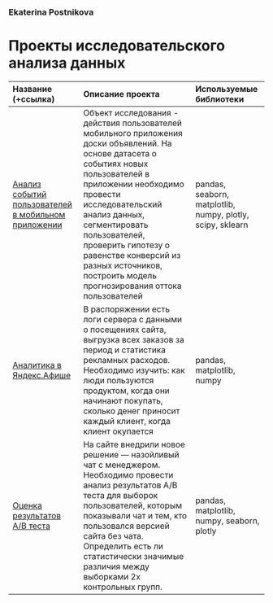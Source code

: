 ### Ekaterina Postnikova
# Проекты исследовательского анализа данных

| Название (+ссылка)  | Описание проекта| Используемые библиотеки|
| :--------------------|:--------------------|:--------------------|
| [Анализ событий пользователей в мобильном приложении](https://nbviewer.jupyter.org/github/ekaterinapost/pojects_metrics/blob/master/analysis_app_useless_things.ipynb) | Объект исследования - действия пользователей мобильного приложения доски объявлений. На основе датасета о событиях новых пользователей в приложении необходимо провести исследовательский анализ данных, сегментировать пользователей, проверить гипотезу о равенстве конверсий из разных источников, построить модель прогнозирования оттока пользователей | pandas, seaborn, matplotlib, numpy, plotly, scipy, sklearn | 
| [Аналитика в Яндекс.Афише](https://nbviewer.jupyter.org/github/ekaterinapost/pojects_metrics/blob/master/afisha-metrics.ipynb) | В распоряжении есть логи сервера с данными о посещениях сайта, выгрузка всех заказов за период и статистика рекламных расходов. Необходимо изучить: как люди пользуются продуктом, когда они начинают покупать, сколько денег приносит каждый клиент, когда клиент окупается | pandas, matplotlib, numpy | 
| [Оценка результатов A/B теста](https://nbviewer.jupyter.org/github/ekaterinapost/pojects_metrics/blob/master/ab_test.ipynb) | На сайте внедрили новое решение — назойливый чат с менеджером. Необходимо провести анализ результатов A/B теста для выборок пользователей, которым показывали чат и тем, кто пользовался версией сайта без чата. Определить есть ли статистически значимые различия между выборками 2х контрольных групп. | pandas, matplotlib, numpy, seaborn, plotly | 
